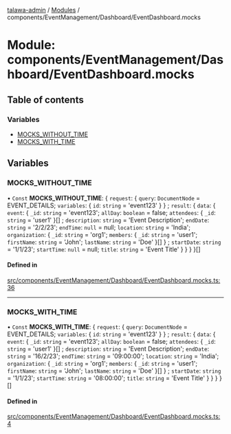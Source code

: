 [talawa-admin](../README.md) / [Modules](../modules.md) / components/EventManagement/Dashboard/EventDashboard.mocks

# Module: components/EventManagement/Dashboard/EventDashboard.mocks

## Table of contents

### Variables

- [MOCKS\_WITHOUT\_TIME](components_EventManagement_Dashboard_EventDashboard_mocks.md#mocks_without_time)
- [MOCKS\_WITH\_TIME](components_EventManagement_Dashboard_EventDashboard_mocks.md#mocks_with_time)

## Variables

### MOCKS\_WITHOUT\_TIME

• `Const` **MOCKS\_WITHOUT\_TIME**: \{ `request`: \{ `query`: `DocumentNode` = EVENT\_DETAILS; `variables`: \{ `id`: `string` = 'event123' \}  \} ; `result`: \{ `data`: \{ `event`: \{ `_id`: `string` = 'event123'; `allDay`: `boolean` = false; `attendees`: \{ `_id`: `string` = 'user1' \}[] ; `description`: `string` = 'Event Description'; `endDate`: `string` = '2/2/23'; `endTime`: ``null`` = null; `location`: `string` = 'India'; `organization`: \{ `_id`: `string` = 'org1'; `members`: \{ `_id`: `string` = 'user1'; `firstName`: `string` = 'John'; `lastName`: `string` = 'Doe' \}[]  \} ; `startDate`: `string` = '1/1/23'; `startTime`: ``null`` = null; `title`: `string` = 'Event Title' \}  \}  \}  \}[]

#### Defined in

[src/components/EventManagement/Dashboard/EventDashboard.mocks.ts:36](https://github.com/pranshugupta54/talawa-admin/blob/2da9090/src/components/EventManagement/Dashboard/EventDashboard.mocks.ts#L36)

___

### MOCKS\_WITH\_TIME

• `Const` **MOCKS\_WITH\_TIME**: \{ `request`: \{ `query`: `DocumentNode` = EVENT\_DETAILS; `variables`: \{ `id`: `string` = 'event123' \}  \} ; `result`: \{ `data`: \{ `event`: \{ `_id`: `string` = 'event123'; `allDay`: `boolean` = false; `attendees`: \{ `_id`: `string` = 'user1' \}[] ; `description`: `string` = 'Event Description'; `endDate`: `string` = '16/2/23'; `endTime`: `string` = '09:00:00'; `location`: `string` = 'India'; `organization`: \{ `_id`: `string` = 'org1'; `members`: \{ `_id`: `string` = 'user1'; `firstName`: `string` = 'John'; `lastName`: `string` = 'Doe' \}[]  \} ; `startDate`: `string` = '1/1/23'; `startTime`: `string` = '08:00:00'; `title`: `string` = 'Event Title' \}  \}  \}  \}[]

#### Defined in

[src/components/EventManagement/Dashboard/EventDashboard.mocks.ts:4](https://github.com/pranshugupta54/talawa-admin/blob/2da9090/src/components/EventManagement/Dashboard/EventDashboard.mocks.ts#L4)
